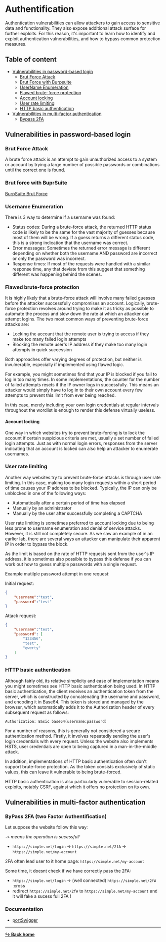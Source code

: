 # Authentification

Authentication vulnerabilities can allow attackers to gain access to sensitive data and functionality. They also expose additional attack surface for further exploits. For this reason, it's important to learn how to identify and exploit authentication vulnerabilities, and how to bypass common protection measures.

## Table of content

- [Vulnerabilities in password-based login](#vulnerabilities-in-password-based-login)
    - [Brut Force Attack](#brut-force-attack)
    - [Brut Force with Burpsuite](/tools/burpsuite/brutforce.md)
    - [UserName Enumeration](#username-enumeration)
    - [Flawed brute-force protection](#flawed-brute-force-protection)
    - [Account locking](#account-locking)
    - [User rate limiting](#user-rate-limiting)
    - [HTTP basic authentication](#http-basic-authentication)
- [Vulnerabilities in multi-factor authentication](#vulnerabilities-in-multi-factor-authentication)
    - [Bypass 2FA](#bypass-2fa-two-factor-authentification)


## Vulnerabilities in password-based login

### Brut Force Attack

A brute force attack is an attempt to gain unauthorized access to a system or account by trying a large number of possible passwords or combinations until the correct one is found.

### Brut force with BuprSuite

[BurpSuite Brut Force](/tools/burpsuite/brutforce.md)

### Username Enumeration

There is 3 way to determine if a username was found:

- Status codes: During a brute-force attack, the returned HTTP status code is likely to be the same for the vast majority of guesses because most of them will be wrong. If a guess returns a different status code, this is a strong indication that the username was correct.
- Error messages: Sometimes the returned error message is different depending on whether both the username AND password are incorrect or only the password was incorrect.
- Response times: If most of the requests were handled with a similar response time, any that deviate from this suggest that something different was happening behind the scenes.

### Flawed brute-force protection

It is highly likely that a brute-force attack will involve many failed guesses before the attacker successfully compromises an account. Logically, brute-force protection revolves around trying to make it as tricky as possible to automate the process and slow down the rate at which an attacker can attempt logins. The two most common ways of preventing brute-force attacks are:

- Locking the account that the remote user is trying to access if they make too many failed login attempts
- Blocking the remote user's IP address if they make too many login attempts in quick succession

Both approaches offer varying degrees of protection, but neither is invulnerable, especially if implemented using flawed logic.

For example, you might sometimes find that your IP is blocked if you fail to log in too many times. In some implementations, the counter for the number of failed attempts resets if the IP owner logs in successfully. This means an attacker would simply have to log in to their own account every few attempts to prevent this limit from ever being reached.

In this case, merely including your own login credentials at regular intervals throughout the wordlist is enough to render this defense virtually useless.

#### Account locking

One way in which websites try to prevent brute-forcing is to lock the account if certain suspicious criteria are met, usually a set number of failed login attempts. Just as with normal login errors, responses from the server indicating that an account is locked can also help an attacker to enumerate usernames.

### User rate limiting

Another way websites try to prevent brute-force attacks is through user rate limiting. In this case, making too many login requests within a short period of time causes your IP address to be blocked. Typically, the IP can only be unblocked in one of the following ways:

- Automatically after a certain period of time has elapsed
- Manually by an administrator
- Manually by the user after successfully completing a CAPTCHA

User rate limiting is sometimes preferred to account locking due to being less prone to username enumeration and denial of service attacks. However, it is still not completely secure. As we saw an example of in an earlier lab, there are several ways an attacker can manipulate their apparent IP in order to bypass the block.

As the limit is based on the rate of HTTP requests sent from the user's IP address, it is sometimes also possible to bypass this defense if you can work out how to guess multiple passwords with a single request.

Example mutilple password attempt in one request: 

Initial request:

```json
{
    "username":"test",
    "password":"test"
}
```

Attack request:

```json
{
    "username":"test",
    "password": [
        "123456",
        "test",
        "qwerty"
    ]
}
```

### HTTP basic authentication

Although fairly old, its relative simplicity and ease of implementation means you might sometimes see HTTP basic authentication being used. In HTTP basic authentication, the client receives an authentication token from the server, which is constructed by concatenating the username and password, and encoding it in Base64. This token is stored and managed by the browser, which automatically adds it to the Authorization header of every subsequent request as follows:

```
Authorization: Basic base64(username:password)
```

For a number of reasons, this is generally not considered a secure authentication method. Firstly, it involves repeatedly sending the user's login credentials with every request. Unless the website also implements HSTS, user credentials are open to being captured in a man-in-the-middle attack.

In addition, implementations of HTTP basic authentication often don't support brute-force protection. As the token consists exclusively of static values, this can leave it vulnerable to being brute-forced.

HTTP basic authentication is also particularly vulnerable to session-related exploits, notably CSRF, against which it offers no protection on its own.

## Vulnerabilities in multi-factor authentication

### ByPass 2FA (two Factor Authentification)

Let suppose the website follow this way:

*`->` means the operation is sucessfull*

- `https://simple.net/login` -> `https://simple.net/2fA` -> `https://simple.net/my-account`

2FA often lead user to it home page: `https://simple.net/my-account`

Some time, it doesnt check if we have correctly pass the 2FA:

- `https://simple.net/login` -> (well connected) `https://simple.net/2fA` :cross
- redirect `https://simple.net/2fA` to `https://simple.net/my-account` and it will fake a sucess full 2FA !

### Documentation

- [portSwigger](https://portswigger.net/web-security/learning-paths/server-side-vulnerabilities-apprentice/authentication-apprentice/authentication/multi-factor/lab-2fa-simple-bypass)

---

[**:arrow_right_hook: Back home**](/README.md)